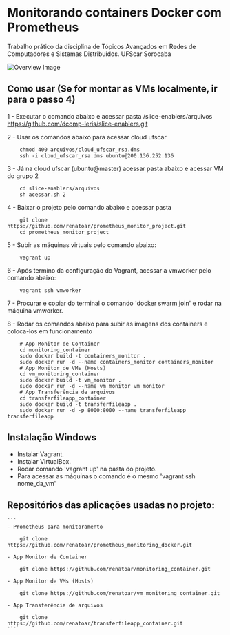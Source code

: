 # Monitorando containers Docker com Prometheus

Trabalho prático da disciplina de Tópicos Avançados em Redes de Computadores e Sistemas Distribuidos. UFScar Sorocaba

![Overview Image](https://user-images.githubusercontent.com/18008072/60396845-d10a1800-9b1c-11e9-80e4-16f5fdf170e7.jpg)


## Como usar (Se for montar as VMs localmente, ir para o passo 4)

1 - Executar o comando abaixo e acessar pasta /slice-enablers/arquivos
	https://github.com/dcomp-leris/slice-enablers.git

2 - Usar os comandos abaixo para acessar cloud ufscar
```
	chmod 400 arquivos/cloud_ufscar_rsa.dms
	ssh -i cloud_ufscar_rsa.dms ubuntu@200.136.252.136
```
3 - Já na cloud ufscar (ubuntu@master) acessar pasta abaixo e acessar VM do grupo 2
```
	cd slice-enablers/arquivos
	sh acessar.sh 2
```
4 - Baixar o projeto pelo comando abaixo e acessar pasta 
```	
    git clone https://github.com/renatoar/prometheus_monitor_project.git
	cd prometheus_monitor_project
```

5 - Subir as máquinas virtuais pelo comando abaixo: 
```	
    vagrant up
```

6 - Após termino da configuração do Vagrant, acessar a vmworker pelo comando abaixo:
```	
    vagrant ssh vmworker
```

7 - Procurar e copiar do terminal o comando 'docker swarm join' e rodar na máquina vmworker.


8 - Rodar os comandos abaixo para subir as imagens dos containers e coloca-los em funcionamento
```	
    # App Monitor de Container
    cd monitoring_container
    sudo docker build -t containers_monitor .
    sudo docker run -d --name containers_monitor containers_monitor
    # App Monitor de VMs (Hosts)
    cd vm_monitoring_container
    sudo docker build -t vm_monitor .
    sudo docker run -d --name vm_monitor vm_monitor
    # App Transferência de arquivos
    cd transferfileapp_container
    sudo docker build -t transferfileapp .
    sudo docker run -d -p 8000:8000 --name transferfileapp transferfileapp
```

## Instalação Windows

 - Instalar Vagrant.
 - Instalar VirtualBox.
 - Rodar comando 'vagrant up' na pasta do projeto.
 - Para acessar as máquinas o comando é o mesmo 'vagrant ssh nome_da_vm'

## Repositórios das aplicações usadas no projeto:
    ```
    - Prometheus para monitoramento

        git clone https://github.com/renatoar/prometheus_monitoring_docker.git

    - App Monitor de Container

        git clone https://github.com/renatoar/monitoring_container.git

    - App Monitor de VMs (Hosts)

        git clone https://github.com/renatoar/vm_monitoring_container.git

    - App Transferência de arquivos

        git clone https://github.com/renatoar/transferfileapp_container.git
    ```
